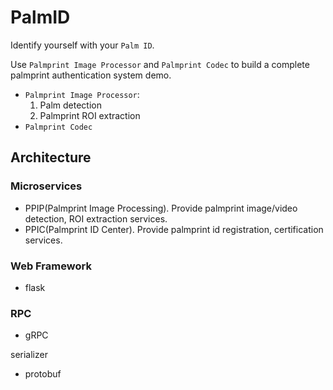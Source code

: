 # PalmID

Identify yourself with your `Palm ID`.

Use `Palmprint Image Processor` and `Palmprint Codec` to build a complete palmprint authentication system demo.

- `Palmprint Image Processor`:
    1. Palm detection
    1. Palmprint ROI extraction
- `Palmprint Codec`

## Architecture

### Microservices

- PPIP(Palmprint Image Processing). Provide palmprint image/video detection, ROI extraction  services. 
- PPIC(Palmprint ID Center). Provide palmprint id registration, certification services.

### Web Framework

- flask

### RPC

- gRPC

serializer

- protobuf